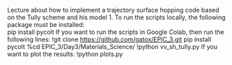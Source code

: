 Lecture about how to implement a trajectory surface hopping code based on the Tully scheme and his model 1. 
To run the scripts locally, the following package must be installed:  
pip install pycolt
If you want to run the scripts in Google Colab, then run the following lines:
!git clone https://github.com/gatox/EPIC_3.git
pip install pycolt
%cd EPIC_3/Day3/Materials_Science/
!python vv_sh_tully.py
If you want to plot the results:
!python plots.py
